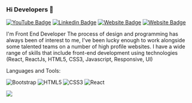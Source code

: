 ### Hi Developers 👋

[![YouTube Badge](https://img.shields.io/badge/YouTube-Abdul_Chaman-red)](https://www.youtube.com/@shaikchaman985)
[![Linkedin Badge](https://img.shields.io/badge/-Abdul_Chaman-blue?style=flat-square&logo=Linkedin&logoColor=white&link=https:www.linkedin.com/in/abdul-chaman-sk)](https://www.linkedin.com/in/abdul-chaman-sk)
[![Website Badge](https://img.shields.io/badge/WebSite-Abdul_Chaman-green)](#)
[![Website Badge](https://img.shields.io/badge/StackOverflow-Abdul_Chaman-yellow)](https://stackoverflow.com/users/17453440/shaik-chaman)

I'm
Front End Developer
The process of design and programming has always been of interest to me, I've been lucky enough to work alongside some talented teams on a number of high profile websites. I have a wide range of skills that include front-end development using technologies (React, ReactJs, HTML5, CSS3, Javascript, Responsive, UI)


Languages and Tools: 

<img alt="Bootstrap" src="https://img.shields.io/badge/bootstrap-%23563D7C.svg?style=flat-square&logo=bootstrap&logoColor=white"/> <img alt="HTML5" src="https://img.shields.io/badge/html5-%23E34F26.svg?style=flat-square&logo=html5&logoColor=white"/> <img alt="CSS3" src="https://img.shields.io/badge/css3-%231572B6.svg?style=flat-square&logo=css3&logoColor=white"/> <img alt="React" src="https://img.shields.io/badge/react-%2320232a.svg?style=flat-square&logo=react&logoColor=%2361DAFB"/>

![](https://activity-graph.herokuapp.com/graph?username=aakashdeveloper&theme=react-dark&area=true)
<!--
**Aakashdeveloper/Aakashdeveloper** is a ✨ _special_ ✨ repository because its `README.md` (this file) appears on your GitHub profile.

Here are some ideas to get you started:

- 🔭 I’m currently working on ...
- 🌱 I’m currently learning ...
- 👯 I’m looking to collaborate on ...
- 🤔 I’m looking for help with ...
- 💬 Ask me about ...
- 📫 How to reach me: ...
- 😄 Pronouns: ...
- ⚡ Fun fact: .....

-->

